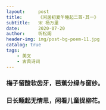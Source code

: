 ```yaml
---
layout:     post
title:      《闲居初夏午睡起二首·其一》
subtitle:   宋 杨万里
date:       2020-07-20
author:     听松阁
header-img: img/post-bg-poem-11.jpg
catalog: true
tags:
    - 美文
    - 古典诗词
---
```


### 梅子留酸软齿牙，芭蕉分绿与窗纱。
### 日长睡起无情思，闲看儿童捉柳花。
